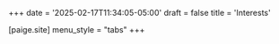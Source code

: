 +++
date = '2025-02-17T11:34:05-05:00'
draft = false 
title = 'Interests'

[paige.site]
menu_style = "tabs"
+++
